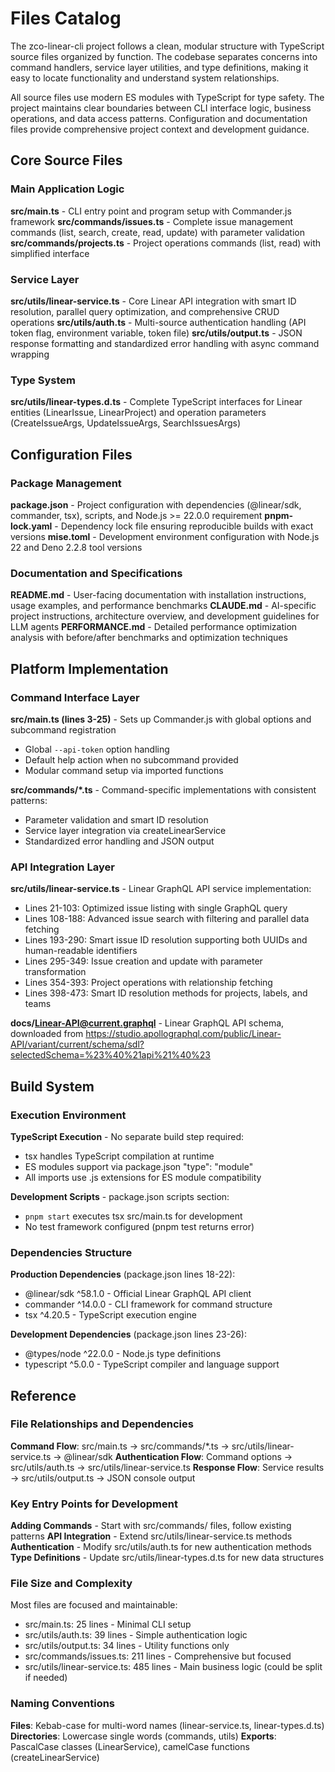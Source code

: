 <!-- Generated: 2025-08-30T19:51:49+02:00 -->

# Files Catalog

The zco-linear-cli project follows a clean, modular structure with TypeScript
source files organized by function. The codebase separates concerns into command
handlers, service layer utilities, and type definitions, making it easy to
locate functionality and understand system relationships.

All source files use modern ES modules with TypeScript for type safety. The
project maintains clear boundaries between CLI interface logic, business
operations, and data access patterns. Configuration and documentation files
provide comprehensive project context and development guidance.

## Core Source Files

### Main Application Logic

**src/main.ts** - CLI entry point and program setup with Commander.js framework
**src/commands/issues.ts** - Complete issue management commands (list, search,
create, read, update) with parameter validation **src/commands/projects.ts** -
Project operations commands (list, read) with simplified interface

### Service Layer

**src/utils/linear-service.ts** - Core Linear API integration with smart ID
resolution, parallel query optimization, and comprehensive CRUD operations
**src/utils/auth.ts** - Multi-source authentication handling (API token flag,
environment variable, token file) **src/utils/output.ts** - JSON response
formatting and standardized error handling with async command wrapping

### Type System

**src/utils/linear-types.d.ts** - Complete TypeScript interfaces for Linear
entities (LinearIssue, LinearProject) and operation parameters (CreateIssueArgs,
UpdateIssueArgs, SearchIssuesArgs)

## Configuration Files

### Package Management

**package.json** - Project configuration with dependencies (@linear/sdk,
commander, tsx), scripts, and Node.js >= 22.0.0 requirement **pnpm-lock.yaml** -
Dependency lock file ensuring reproducible builds with exact versions
**mise.toml** - Development environment configuration with Node.js 22 and Deno
2.2.8 tool versions

### Documentation and Specifications

**README.md** - User-facing documentation with installation instructions, usage
examples, and performance benchmarks **CLAUDE.md** - AI-specific project
instructions, architecture overview, and development guidelines for LLM agents
**PERFORMANCE.md** - Detailed performance optimization analysis with
before/after benchmarks and optimization techniques

## Platform Implementation

### Command Interface Layer

**src/main.ts (lines 3-25)** - Sets up Commander.js with global options and
subcommand registration

- Global `--api-token` option handling
- Default help action when no subcommand provided
- Modular command setup via imported functions

**src/commands/*.ts** - Command-specific implementations with consistent
patterns:

- Parameter validation and smart ID resolution
- Service layer integration via createLinearService
- Standardized error handling and JSON output

### API Integration Layer

**src/utils/linear-service.ts** - Linear GraphQL API service implementation:

- Lines 21-103: Optimized issue listing with single GraphQL query
- Lines 108-188: Advanced issue search with filtering and parallel data fetching
- Lines 193-290: Smart issue ID resolution supporting both UUIDs and
  human-readable identifiers
- Lines 295-349: Issue creation and update with parameter transformation
- Lines 354-393: Project operations with relationship fetching
- Lines 398-473: Smart ID resolution methods for projects, labels, and teams

**docs/Linear-API@current.graphql** - Linear GraphQL API schema, downloaded from
https://studio.apollographql.com/public/Linear-API/variant/current/schema/sdl?selectedSchema=%23%40%21api%21%40%23

## Build System

### Execution Environment

**TypeScript Execution** - No separate build step required:

- tsx handles TypeScript compilation at runtime
- ES modules support via package.json "type": "module"
- All imports use .js extensions for ES module compatibility

**Development Scripts** - package.json scripts section:

- `pnpm start` executes tsx src/main.ts for development
- No test framework configured (pnpm test returns error)

### Dependencies Structure

**Production Dependencies** (package.json lines 18-22):

- @linear/sdk ^58.1.0 - Official Linear GraphQL API client
- commander ^14.0.0 - CLI framework for command structure
- tsx ^4.20.5 - TypeScript execution engine

**Development Dependencies** (package.json lines 23-26):

- @types/node ^22.0.0 - Node.js type definitions
- typescript ^5.0.0 - TypeScript compiler and language support

## Reference

### File Relationships and Dependencies

**Command Flow**: src/main.ts → src/commands/*.ts → src/utils/linear-service.ts
→ @linear/sdk **Authentication Flow**: Command options → src/utils/auth.ts →
src/utils/linear-service.ts **Response Flow**: Service results →
src/utils/output.ts → JSON console output

### Key Entry Points for Development

**Adding Commands** - Start with src/commands/ files, follow existing patterns
**API Integration** - Extend src/utils/linear-service.ts methods
**Authentication** - Modify src/utils/auth.ts for new authentication methods
**Type Definitions** - Update src/utils/linear-types.d.ts for new data
structures

### File Size and Complexity

Most files are focused and maintainable:

- src/main.ts: 25 lines - Minimal CLI setup
- src/utils/auth.ts: 39 lines - Simple authentication logic
- src/utils/output.ts: 34 lines - Utility functions only
- src/commands/issues.ts: 211 lines - Comprehensive but focused
- src/utils/linear-service.ts: 485 lines - Main business logic (could be split
  if needed)

### Naming Conventions

**Files**: Kebab-case for multi-word names (linear-service.ts,
linear-types.d.ts) **Directories**: Lowercase single words (commands, utils)
**Exports**: PascalCase classes (LinearService), camelCase functions
(createLinearService)
